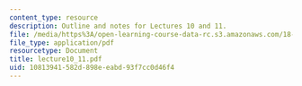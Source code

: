 ```yaml
---
content_type: resource
description: Outline and notes for Lectures 10 and 11.
file: /media/https%3A/open-learning-course-data-rc.s3.amazonaws.com/18-965-geometry-of-manifolds-fall-2004/10813941582d898eeabd93f7cc0d46f4_lecture10_11.pdf
file_type: application/pdf
resourcetype: Document
title: lecture10_11.pdf
uid: 10813941-582d-898e-eabd-93f7cc0d46f4
---
```

